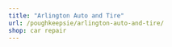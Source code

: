 ```yaml
---
title: "Arlington Auto and Tire"
url: /poughkeepsie/arlington-auto-and-tire/
shop: car repair
---
```

